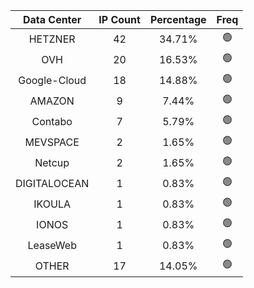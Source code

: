 | Data Center | IP Count | Percentage | Freq |
|:------------:|:--------:|:-----------:|:-----:|
| HETZNER | 42 | 34.71% | 🟢 |
| OVH | 20 | 16.53% | 🟢 |
| Google-Cloud | 18 | 14.88% | 🟢 |
| AMAZON | 9 | 7.44% | 🟢 |
| Contabo | 7 | 5.79% | 🟢 |
| MEVSPACE | 2 | 1.65% | 🟢 |
| Netcup | 2 | 1.65% | 🟢 |
| DIGITALOCEAN | 1 | 0.83% | 🟢 |
| IKOULA | 1 | 0.83% | 🟢 |
| IONOS | 1 | 0.83% | 🟢 |
| LeaseWeb | 1 | 0.83% | 🟢 |
| OTHER | 17 | 14.05% | 🟢 |